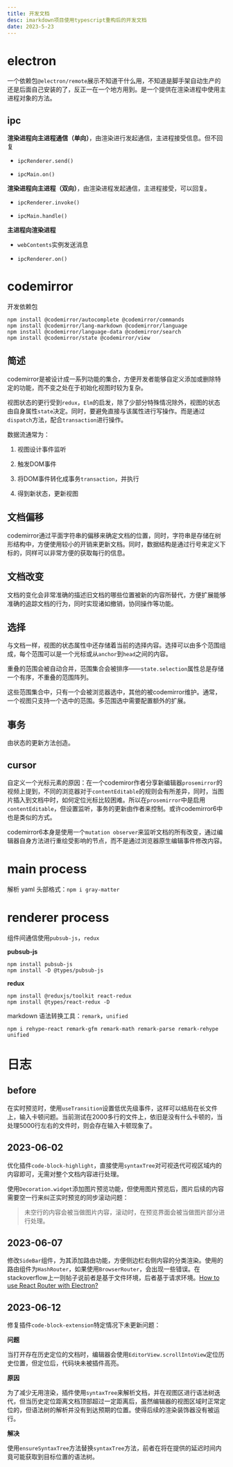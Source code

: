 ```yaml
---
title: 开发文档
desc: imarkdown项目使用typescript重构后的开发文档
date: 2023-5-23
---
```

# electron

一个依赖包`@electron/remote`展示不知道干什么用，不知道是脚手架自动生产的还是后面自己安装的了，反正一在一个地方用到。是一个提供在渲染进程中使用主进程对象的方法。

## ipc

**渲染进程向主进程通信（单向）**，由渲染进行发起通信，主进程接受信息。但不回复

- `ipcRenderer.send()`

- `ipcMain.on()`

**渲染进程向主进程（双向）**，由渲染进程发起通信，主进程接受，可以回复。

- `ipcRenderer.invoke()`

- `ipcMain.handle()`

**主进程向渲染进程**

- `webContents`实例发送消息

- `ipcRenderer.on()`

# codemirror

开发依赖包

```shell
npm install @codemirror/autocomplete @codemirror/commands
npm install @codemirror/lang-markdown @codemirror/language
npm install @codemirror/language-data @codemirror/search
npm install @codemirror/state @codemirror/view
```

## 简述

codemirror是被设计成一系列功能的集合，方便开发者能够自定义添加或删除特定的功能，而不变之处在于初始化视图时较为复杂。

视图状态的更行受到`redux`，`Elm`的启发，除了少部分特殊情况除外，视图的状态由自身属性`state`决定。同时，要避免直接与该属性进行写操作。而是通过`dispatch`方法，配合`transaction`进行操作。

数据流通常为：

1. 视图设计事件监听

2. 触发DOM事件

3. 将DOM事件转化成事务`transaction`，并执行

4. 得到新状态，更新视图

## 文档偏移

codemirror通过平面字符串的偏移来确定文档的位置，同时，字符串是存储在树形结构中，方便使用较小的开销来更新文档。同时，数据结构是通过行号来定义下标的，同样可以非常方便的获取每行的信息。

## 文档改变

文档的变化会非常准确的描述旧文档的哪些位置被新的内容所替代，方便扩展能够准确的追踪文档的行为，同时实现诸如撤销，协同操作等功能。

## 选择

与文档一样，视图的状态属性中还存储着当前的选择内容。选择可以由多个范围组成，每个范围可以是一个光标或从`anchor`到`head`之间的内容。

重叠的范围会被自动合并，范围集合会被排序——`state.selection`属性总是存储一个有序，不重叠的范围阵列。

这些范围集合中，只有一个会被浏览器选中，其他的被codemirror维护。通常，一个视图只支持一个选中的范围。多范围选中需要配置额外的扩展。

## 事务

由状态的更新方法创造。

## cursor

自定义一个光标元素的原因：在一个codemiror作者分享新编辑器`prosemirror`的视频上提到，不同的浏览器对于`contentEditable`的规则会有所差异，同时，当图片插入到文档中时，如何定位光标比较困难。所以在`prosemirror`中是启用`contentEditable`，但设置监听，事务的更新由作者来控制。或许codemirror6中也是类似的方式。

codemirror6本身是使用一个`mutation observer`来监听文档的所有改变，通过编辑器自身方法进行重绘受影响的节点，而不是通过浏览器原生编辑事件修改内容。

# main process

解析 yaml 头部格式：`npm i gray-matter`

# renderer process

组件间通信使用`pubsub-js`，`redux`

**pubsub-js**

```shell
npm install pubsub-js
npm install -D @types/pubsub-js
```

**redux**

```shell
npm install @reduxjs/toolkit react-redux
npm install @types/react-redux -D
```

markdown 语法转换工具：`remark`，`unified`

```shell
npm i rehype-react remark-gfm remark-math remark-parse remark-rehype unified
```

# 日志

## before

在实时预览时，使用`useTransition`设置低优先级事件，这样可以结局在长文件上，输入卡顿问题。当前测试在2000多行的文件上，依旧是没有什么卡顿的，当处理5000行左右的文件时，则会存在输入卡顿现象了。

## 2023-06-02

优化插件`code-block-highlight`，直接使用`syntaxTree`对可视迭代可视区域内的内容即可，无需对整个文档内容进行处理。

使用`Decoration.widget`添加图片预览功能，但使用图片预览后，图片后续的内容需要空一行来纠正实时预览的同步滚动问题：

> 未空行的内容会被当做图片内容，滚动时，在预览界面会被当做图片部分进行处理。

## 2023-06-07

修改`SideBar`组件，为其添加路由功能，方便侧边栏右侧内容的分类渲染。使用的路由组件为`HashRouter`，如果使用`BrowserRouter`，会出现一些错误。在stackoverflow上一则帖子说前者是基于文件环境，后者基于请求环境。[How to use React Router with Electron?](https://stackoverflow.com/questions/36505404/how-to-use-react-router-with-electron)

## 2023-06-12

修复插件`code-block-extension`特定情况下未更新问题：

**问题**

当打开存在历史定位的文档时，编辑器会使用`EditorView.scrollIntoView`定位历史位置，但定位后，代码块未被插件高亮。

**原因**

为了减少无用渲染，插件使用`syntaxTree`来解析文档，并在视图区进行语法树迭代，但当历史定位距离文档顶部超过一定距离后，虽然编辑器的视图区域时正常定位的，但语法树的解析并没有到达预期的位置。使得后续的渲染装饰器没有被运行。

**解决**

使用`ensureSyntaxTree`方法替换`syntaxTree`方法，前者在将在提供的延迟时间内竟可能获取到目标位置的语法树。
